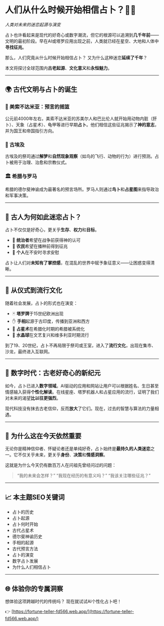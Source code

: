 <!-- filepath: zh/origin-of-fortune.md -->
# 人们从什么时候开始相信占卜？🔮📜  
*人类对未来的迷恋起源与演变*

占卜也许看起来是现代的好奇心或数字潮流，但它的根源可以追溯到**几千年前**——文明的最初阶段。早在AI或塔罗应用出现之前，人类就已经在星空、大地和人体中**寻找征兆**。

那么，人们究竟从什么时候开始相信占卜？
又为什么这种迷恋**延续了千年**？

本文将探讨全球范围内**古老起源**、**文化意义**和**永恒魅力**。

---

## 🌍 古代文明与占卜的诞生

### 📜 美索不达米亚：预言的摇篮
公元前4000年左右，美索不达米亚的苏美尔人和巴比伦人就开始用动物内脏（肝卜）、天象（占星术）、龟甲等进行早期**占卜**。他们相信这些征兆揭示了**神的意志**，并为国王和帝国指引方向。

### 🏺 古埃及
古埃及的祭司通过**解梦**和**自然现象观察**（如鸟的飞行、动物的行为）进行预测。占卜被用于治理、治愈和宗教仪式。

### 🏛️ 希腊与罗马
希腊的德尔斐神谕成为最著名的预言场所。罗马人则通过**鸟卜**和**占星图**来指导政治和军事决策。

---

## 🧭 古人为何如此迷恋占卜？

占卜不仅仅是好奇心，更关乎**生存**、**权力**和**目标**。

- 👑 **统治者**希望在战争前获得神的认可
- 🌾 **农民**希望在播种前得到征兆
- 🧘 **个人**在不安时寻求安慰

占卜让人们对**未知有了掌控感**，在混乱的世界中赋予象征意义——让困惑变得清晰。

---

## 🔄 从仪式到流行文化

随着社会发展，占卜的形式也在演变：

- 🃏 **塔罗牌**于15世纪欧洲出现
- ✋ **手相**起源于古印度，传播到亚洲和西方
- 🌠 **占星术**在希腊化时期的希腊被系统化
- 🔮 **水晶球**在文艺复兴和维多利亚时期流行

到了19、20世纪，占卜不再局限于祭司或王室，进入了**流行文化**，出现在集市、沙龙，最终进入互联网。

---

## 🤖 数字时代：古老好奇心的新纪元

如今，占卜已进入**数字领域**。AI驱动的应用和网站让用户可以根据姓名、生日甚至情感输入获得**个性化解读**。在线星座、塔罗机器人和占星应用的流行，证明了我们对未来的渴望**比以往更强烈**。

现代科技没有抹去古老信仰，反而**放大**了它们。现在，过去的智慧与算法的力量相遇。

---

## 🔑 为什么这在今天依然重要

无论你是精神信仰者、怀疑论者还是单纯好奇，占卜始终是**最持久的人类迷恋**之一。它不仅关乎未来，更关乎**身份**、**决策**和**情感洞察**。

这就是为什么今天仍有数百万人在问祖先曾经问过的问题：
> “我的未来会怎样？”
> “我现在经历的有意义吗？”
> “我该关注哪些征兆？”

---

## 📈 本主题SEO关键词

- 占卜的历史
- 占卜起源
- 占卜何时开始
- 古代占星术
- 德尔斐神谕历史
- 手相的起源
- 古代预言方法
- 占卜的演变
- 数字占卜发展
- 为什么人们相信占卜

---

## 🌐 体验你的专属洞察

想体验这项跨越时代的传统吗？
现在就试试AI个性化占卜吧！

👉 [https://fortune-teller-fd566.web.app/](https://fortune-teller-fd566.web.app/)

